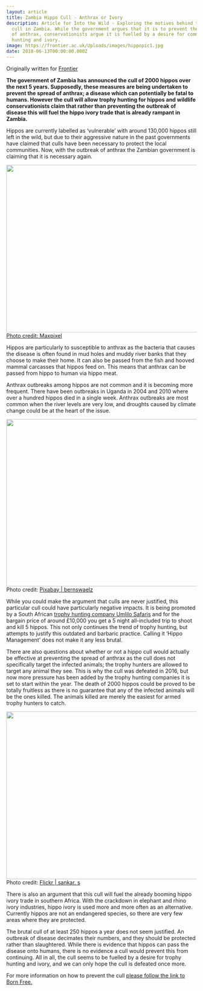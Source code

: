 ```yaml
---
layout: article
title: Zambia Hippo Cull - Anthrax or Ivory
description: Article for Into the Wild - Exploring the motives behind the hippo
  cull in Zambia. While the government argues that it is to prevent the spread
  of anthrax, conservationists argue it is fuelled by a desire for commercial
  hunting and ivory.
image: https://frontier.ac.uk/Uploads/images/hippopic1.jpg
date: 2018-06-13T00:00:00.000Z
---
```


Originally written for [Frontier](https://frontier.ac.uk/blog/2018/07/13/zambia-hippo-cull-anthrax-or-ivory)

**The government of Zambia has announced the cull of 2000 hippos over the next 5 years. Supposedly, these measures are being undertaken to prevent the spread of anthrax; a disease which can potentially be fatal to humans. However the cull will allow trophy hunting for hippos and wildlife conservationists claim that rather than preventing the outbreak of disease this will fuel the hippo ivory trade that is already rampant in Zambia.**

Hippos are currently labelled as ‘vulnerable’ with around 130,000 hippos still left in the wild, but due to their aggressive nature in the past governments have claimed that culls have been necessary to protect the local communities. Now, with the outbreak of anthrax the Zambian government is claiming that it is necessary again.

<img alt="" height="443" src="/Uploads/images/hippopic1.jpg" width="665">
<a href="https://www.maxpixel.net/Close-Hippo-Water-Hippopotamus-Rest-Zoo-2084128">Photo credit: <u>Maxpixel</u></a>

Hippos are particularly to susceptible to anthrax as the bacteria that causes the disease is often found in mud holes and muddy river banks that they choose to make their home. It can also be passed from the fish and hooved mammal carcasses that hippos feed on. This means that anthrax can be passed from hippo to human via hippo meat.

Anthrax outbreaks among hippos are not common and it is becoming more frequent. There have been outbreaks in Uganda in 2004 and 2010 where over a hundred hippos died in a single week. Anthrax outbreaks are most common when the river levels are very low, and droughts caused by climate change could be at the heart of the issue.

<img alt="" height="442" src="/Uploads/images/hippopic2.jpg" width="665">
Photo credit: <u><a href="https://pixabay.com/en/namibia-hippopotamus-safari-hippo-1150130/" target="_blank">Pixabay | bernswaelz</a></u>

While you could make the argument that culls are never justified, this particular cull could have particularly negative impacts. It is being promoted by a South African <u><a href="https://www.africahunting.com/threads/hippo-management-hunt-zambia-2018-2019.43589/" target="_blank">trophy hunting company Umlilo Safaris</a></u> and for the bargain price of around £10,000 you get a 5 night all-included trip to shoot and kill 5 hippos. This not only continues the trend of trophy hunting, but attempts to justify this outdated and barbaric practice. Calling it ‘Hippo Management’ does not make it any less brutal.

There are also questions about whether or not a hippo cull would actually be effective at preventing the spread of anthrax as the cull does not specifically target the infected animals; the trophy hunters are allowed to target any animal they see. This is why the cull was defeated in 2016, but now more pressure has been added by the trophy hunting companies it is set to start within the year. The death of 2000 hippos could be proved to be totally fruitless as there is no guarantee that any of the infected animals will be the ones killed. The animals killed are merely the easiest for armed trophy hunters to catch.

<img alt="" height="443" src="/Uploads/images/hippopic4.jpg" width="665">
Photo credit: <u><a href="https://www.flickr.com/photos/shankaronline/7513571250/in/photolist-re3kVo-ioG54g-7AknFN-7G3f2-7G3eZ-6kBNH7-217D7o8-5nbMLH-7knquM-NffYpM-hNjqJW-niFf18-jFQ9ze-5RPdmW-6qrbjL-iaPgKP-ddLBfz-crU1Xb-4rqRh2-EGWsMu-dNLLTi-crX1XU-214SSK7-SMebmX-fUh8uX-29GXvP" target="_blank">Flickr | sankar. s</a></u>

There is also an argument that this cull will fuel the already booming hippo ivory trade in southern Africa. With the crackdown in elephant and rhino ivory industries, hippo ivory is used more and more often as an alternative. Currently hippos are not an endangered species, so there are very few areas where they are protected.

The brutal cull of at least 250 hippos a year does not seem justified. An outbreak of disease decimates their numbers, and they should be protected rather than slaughtered. While there is evidence that hippos can pass the disease onto humans, there is no evidence a cull would prevent this from continuing. All in all, the cull seems to be fuelled by a desire for trophy hunting and ivory, and we can only hope the cull is defeated once more.

For more information on how to prevent the cull <u><a href="https://www.bornfree.org.uk/zambia-hippo-cull" target="_blank">please follow the link to Born Free.</a></u>
